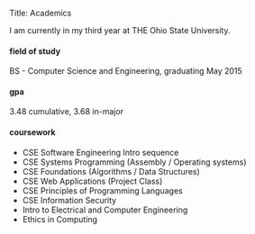 Title: Academics

I am currently in my third year at THE Ohio State University.

#### field of study
BS - Computer Science and Engineering, graduating May 2015

#### gpa
3.48 cumulative, 3.68 in-major

#### coursework
* CSE Software Engineering Intro sequence
* CSE Systems Programming (Assembly / Operating systems)
* CSE Foundations (Algorithms / Data Structures)
* CSE Web Applications (Project Class)
* CSE Principles of Programming Languages
* CSE Information Security
* Intro to Electrical and Computer Engineering
* Ethics in Computing


